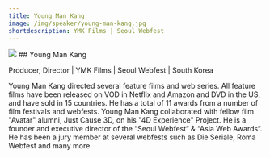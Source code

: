 ```yaml
---
title: Young Man Kang
image: /img/speaker/young-man-kang.jpg
shortdescription: YMK Films | Seoul Webfest
---
```

<img src="/img/speaker/young-man-kang.jpg">
## Young Man Kang

Producer, Director | YMK Films | Seoul Webfest | South Korea

Young Man Kang directed several feature films and web series. All feature films have been released on VOD in Netflix and Amazon and DVD in the US, and have sold in 15 countries. He has a total of 11 awards from a number of film festivals and webfests. Young Man Kang collaborated with fellow film "Avatar" alumni, Just Cause 3D, on his "4D Experience" Project. He is a founder and executive director of the “Seoul Webfest“ & “Asia Web Awards“. He has been a jury member at several webfests such as Die Seriale, Roma Webfest and many more.
